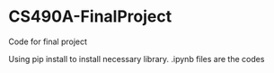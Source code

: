 # CS490A-FinalProject
Code for final project 

Using pip install to install necessary library.
.ipynb files are the codes
